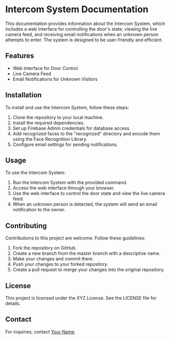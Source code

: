 # Intercom System Documentation

This documentation provides information about the Intercom System, which includes a web interface for controlling the door's state, viewing the live camera feed, and receiving email notifications when an unknown person attempts to enter. The system is designed to be user-friendly and efficient.

## Features

- Web Interface for Door Control
- Live Camera Feed
- Email Notifications for Unknown Visitors

## Installation

To install and use the Intercom System, follow these steps:

1. Clone the repository to your local machine.
2. Install the required dependencies.
3. Set up Firebase Admin credentials for database access.
4. Add recognized faces to the "recognized" directory and encode them using the Face Recognition Library.
5. Configure email settings for sending notifications.

## Usage

To use the Intercom System:

1. Run the Intercom System with the provided command.
2. Access the web interface through your browser.
3. Use the web interface to control the door state and view the live camera feed.
4. When an unknown person is detected, the system will send an email notification to the owner.

## Contributing

Contributions to this project are welcome. Follow these guidelines:

1. Fork the repository on GitHub.
2. Create a new branch from the master branch with a descriptive name.
3. Make your changes and commit them.
4. Push your changes to your forked repository.
5. Create a pull request to merge your changes into the original repository.

## License

This project is licensed under the XYZ License. See the LICENSE file for details.

## Contact

For inquiries, contact [Your Name](mailto:your.email@example.com).
